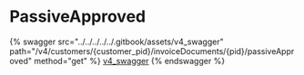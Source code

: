 # PassiveApproved

{% swagger src="../../../../../.gitbook/assets/v4_swagger" path="/v4/customers/{customer_pid}/invoiceDocuments/{pid}/passiveApproved" method="get" %}
[v4_swagger](../../../../../.gitbook/assets/v4_swagger)
{% endswagger %}

